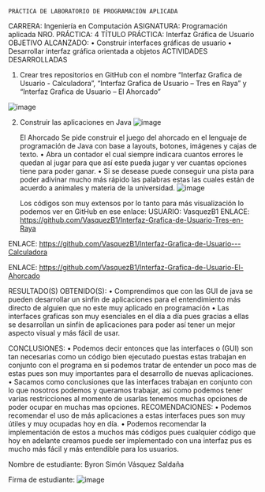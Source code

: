  	PRÁCTICA DE LABORATORIO DE PROGRAMACIÓN APLICADA

CARRERA: Ingeniería en Computación	ASIGNATURA: Programación aplicada
NRO. PRÁCTICA:	4	TÍTULO PRÁCTICA: Interfaz Gráfica de Usuario
OBJETIVO ALCANZADO:
•	Construir interfaces gráficas de usuario
•	Desarrollar interfaz gráfica orientada a objetos
ACTIVIDADES DESARROLLADAS
1.	Crear tres repositorios en GitHub con el nombre “Interfaz Grafica de Usuario - Calculadora”, “Interfaz Grafica de Usuario – Tres en Raya” y “Interfaz Grafica de Usuario – El Ahorcado”

![image](https://user-images.githubusercontent.com/49033314/57341042-4ef20a00-70fe-11e9-885e-9418b3830fd1.png)

2.	Construir las aplicaciones en Java
![image](https://user-images.githubusercontent.com/49033314/57341075-7cd74e80-70fe-11e9-9fdb-de4b6291abf3.png)
 

	
	El Ahorcado
Se pide construir el juego del ahorcado en el lenguaje de programación de Java con base a layouts, botones, imágenes y cajas de texto.
•	Abra un contador el cual siempre indicara cuantos errores le quedan al jugar para que así este pueda jugar y ver cuantas opciones tiene para poder ganar.
•	Si se desease puede conseguir una pista para poder adivinar mucho más rápido las palabras estas las cuales están de acuerdo a animales y materia de la universidad.
![image](https://user-images.githubusercontent.com/49033314/57341128-b740eb80-70fe-11e9-948e-7398256b1706.png)


 	Los códigos son muy extensos por lo tanto para más visualización lo podemos ver en GitHub en ese enlace:
USUARIO: VasquezB1
ENLACE: https://github.com/VasquezB1/Interfaz-Grafica-de-Usuario-Tres-en-Raya

ENLACE: https://github.com/VasquezB1/Interfaz-Grafica-de-Usuario---Calculadora

ENLACE: https://github.com/VasquezB1/Interfaz-Grafica-de-Usuario-El-Ahorcado

RESULTADO(S) OBTENIDO(S):
•	Comprendimos que con las GUI de java se pueden desarrollar un sinfín de aplicaciones para el entendimiento más directo de alguien que no este muy aplicado en programación
•	Las interfaces graficas son muy esenciales en el día a día pues gracias a ellas se desarrollan un sinfín de aplicaciones para poder así tener un mejor aspecto visual y más fácil de usar.

CONCLUSIONES:
•	Podemos decir entonces que las interfaces o (GUI) son tan necesarias como un código bien ejecutado puestas estas trabajan en conjunto con el programa en si podemos tratar de entender un poco mas de estas pues son muy importantes para el desarrollo de nuevas aplicaciones.
•	Sacamos como conclusiones que las interfaces trabajan en conjunto con lo que nosotros podemos y queramos trabajar, así como podemos tener varias restricciones al momento de usarlas tenemos muchas opciones de poder ocupar en muchas mas opciones.
RECOMENDACIONES:
•	Podemos recomendar el uso de más aplicaciones a estas interfaces pues son muy útiles y muy ocupadas hoy en día.
•	Podemos recomendar la implementación de estos a muchos más códigos pues cualquier código que hoy en adelante creamos puede ser implementado con una interfaz pus es mucho más fácil y más entendible para los usuarios.

Nombre de estudiante: Byron Simón Vásquez Saldaña


Firma de estudiante: ![image](https://user-images.githubusercontent.com/49033314/57341165-e35c6c80-70fe-11e9-8f16-01406ae130ce.png)


